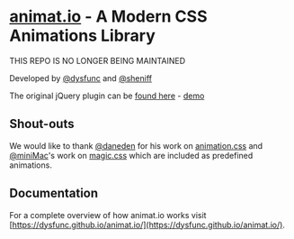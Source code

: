 
[animat.io](https://dysfunc.github.io/animat.io/) - A Modern CSS Animations Library
==================================================

THIS REPO IS NO LONGER BEING MAINTAINED

Developed by [@dysfunc](http://github.com/dysfunc/) and [@sheniff](http://github.com/sheniff)

The original jQuery plugin can be [found here](https://github.com/brochachos/animatio) - [demo](http://animatio.herokuapp.com/)

Shout-outs
--------------------------------------

We would like to thank [@daneden](http://github.com/daneden) for his work on [animation.css](http://daneden.me/animate/) and [@miniMac](https://github.com/miniMAC)'s work on [magic.css](http://minimamente.com/example/magic_animations/) which are included as predefined animations.

Documentation
--------------------------------------
For a complete overview of how animat.io works visit [https://dysfunc.github.io/animat.io/](https://dysfunc.github.io/animat.io/).
